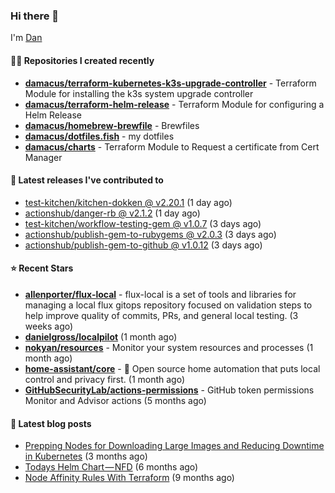 

### Hi there 👋

I'm [Dan](https://medium.com/@dan.m.webb)

#### 👨‍💻 Repositories I created recently
- **[damacus/terraform-kubernetes-k3s-upgrade-controller](https://github.com/damacus/terraform-kubernetes-k3s-upgrade-controller)** - Terraform Module for installing the k3s system upgrade controller
- **[damacus/terraform-helm-release](https://github.com/damacus/terraform-helm-release)** - Terraform Module for configuring a Helm Release
- **[damacus/homebrew-brewfile](https://github.com/damacus/homebrew-brewfile)** - Brewfiles
- **[damacus/dotfiles.fish](https://github.com/damacus/dotfiles.fish)** - my dotfiles
- **[damacus/charts](https://github.com/damacus/charts)** - Terraform Module to Request a certificate from Cert Manager

#### 🚀 Latest releases I've contributed to


- [test-kitchen/kitchen-dokken @ v2.20.1](https://github.com/test-kitchen/kitchen-dokken/releases/tag/v2.20.1) (1 day ago)
- [actionshub/danger-rb @ v2.1.2](https://github.com/actionshub/danger-rb/releases/tag/v2.1.2) (1 day ago)
- [test-kitchen/workflow-testing-gem @ v1.0.7](https://github.com/test-kitchen/workflow-testing-gem/releases/tag/v1.0.7) (3 days ago)
- [actionshub/publish-gem-to-rubygems @ v2.0.3](https://github.com/actionshub/publish-gem-to-rubygems/releases/tag/v2.0.3) (3 days ago)
- [actionshub/publish-gem-to-github @ v1.0.12](https://github.com/actionshub/publish-gem-to-github/releases/tag/v1.0.12) (3 days ago)

#### ⭐ Recent Stars


- **[allenporter/flux-local](https://github.com/allenporter/flux-local)** - flux-local is a set of tools and libraries for managing a local flux gitops repository focused on validation steps to help improve quality of commits, PRs, and general local testing.  (3 weeks ago)
- **[danielgross/localpilot](https://github.com/danielgross/localpilot)** (1 month ago)
- **[nokyan/resources](https://github.com/nokyan/resources)** - Monitor your system resources and processes (1 month ago)
- **[home-assistant/core](https://github.com/home-assistant/core)** - :house_with_garden: Open source home automation that puts local control and privacy first. (1 month ago)
- **[GitHubSecurityLab/actions-permissions](https://github.com/GitHubSecurityLab/actions-permissions)** - GitHub token permissions Monitor and Advisor actions (5 months ago)

#### 📄 Latest blog posts
- [Prepping Nodes for Downloading Large Images and Reducing Downtime in Kubernetes](https://medium.com/@dan.m.webb/prepping-nodes-for-downloading-large-images-and-reducing-downtime-in-kubernetes-551ead53f0?source=rss-bbba9c670f6e------2) (3 months ago)
- [Todays Helm Chart — NFD](https://medium.com/@dan.m.webb/todays-helm-chart-nfd-efe64f156edd?source=rss-bbba9c670f6e------2) (6 months ago)
- [Node Affinity Rules With Terraform](https://awstip.com/node-affinity-rules-with-terraform-a0766e0bb1da?source=rss-bbba9c670f6e------2) (9 months ago)
